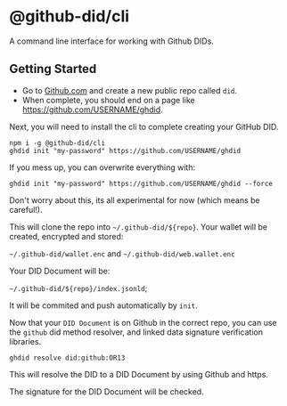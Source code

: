 # @github-did/cli

A command line interface for working with Github DIDs.

## Getting Started

- Go to [Github.com](https://github.com/new) and create a new public repo called `did`.
- When complete, you should end on a page like https://github.com/USERNAME/ghdid.

Next, you will need to install the cli to complete creating your GitHub DID.

```
npm i -g @github-did/cli
ghdid init "my-password" https://github.com/USERNAME/ghdid
```

If you mess up, you can overwrite everything with:

```
ghdid init "my-password" https://github.com/USERNAME/ghdid --force
```

Don't worry about this, its all experimental for now (which means be careful!).

This will clone the repo into `~/.github-did/${repo}`. Your wallet will be created, encrypted and stored:

`~/.github-did/wallet.enc` and `~/.github-did/web.wallet.enc`

Your DID Document will be:

`~/.github-did/${repo}/index.jsonld`;

It will be commited and push automatically by `init`.

Now that your `DID Document` is on Github in the correct repo, you can use the `github` did method resolver, and linked data signature verification libraries.

```
ghdid resolve did:github:OR13
```

This will resolve the DID to a DID Document by using Github and https.

The signature for the DID Document will be checked.
